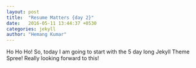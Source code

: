 ```yaml
---
layout: post
title:  "Resume Matters {day 2}"
date:   2016-05-11 13:44:37 +0530
categories: jekyll
author: "Hemang Kumar"
---
```


<span class="firstletter">H</span>o Ho Ho! So, today I am going to start with the 5 day long Jekyll Theme Spree!
Really looking forward to this! <i class="fa fa-smile"></i>

